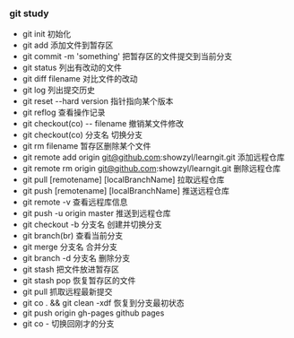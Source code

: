 ### git study

* git init 初始化
* git add 添加文件到暂存区
* git commit -m 'something' 把暂存区的文件提交到当前分支
* git status 列出有改动的文件
* git diff filename 对比文件的改动  
* git log 列出提交历史 
* git reset --hard version 指针指向某个版本
* git reflog 查看操作记录
* git checkout(co) -- filename 撤销某文件修改
* git checkout(co) 分支名 切换分支
* git rm filename 暂存区删除某个文件
* git remote add origin git@github.com:showzyl/learngit.git 添加远程仓库
* git remote rm origin git@github.com:showzyl/learngit.git 删除远程仓库
* git pull \[remotename\] \[localBranchName\] 拉取远程仓库
* git push \[remotename\] \[localBranchName\] 推送远程仓库
* git remote -v 查看远程库信息
* git push -u origin master  推送到远程仓库
* git checkout -b 分支名 创建并切换分支
* git branch(br) 查看当前分支
* git merge 分支名  合并分支
* git branch -d 分支名 删除分支
* git stash 把文件放进暂存区
* git stash pop 恢复暂存区的文件
* git pull 抓取远程最新提交
* git co . && git clean -xdf  恢复到分支最初状态
* git push origin gh-pages  github pages
* git co - 切换回刚才的分支























